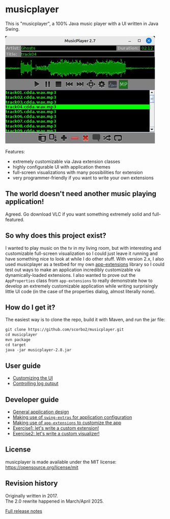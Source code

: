 # musicplayer

This is "musicplayer", a 100% Java music player with a UI written in Java Swing. 

![MusicPlayer](docs/musicplayer.jpg "MusicPlayer")

Features:
- extremely customizable via Java extension classes
- highly configurable UI with application themes
- full-screen visualizations with many possibilities for extension
- very programmer-friendly if you want to write your own extensions

## The world doesn't need another music playing application!

Agreed. Go download VLC if you want something extremely solid and full-featured.

## So why does this project exist?

I wanted to play music on the tv in my living room, but with interesting and customizable full-screen visualization
so I could just leave it running and have something nice to look at while I do other stuff. With version 2.x, I 
also used musicplayer as a testbed for my own [app-extensions](https://github.com/scorbo2/app-extensions) library 
so I could test out ways to make an application incredibly customizable via dynamically-loaded extensions. I also 
wanted to prove out the `AppProperties` class from `app-extensions` to really demonstrate how to develop an extremely 
customizable application while writing surprisingly little UI code (in the case of the properties dialog, almost 
literally none).

## How do I get it?

The easiest way is to clone the repo, build it with Maven, and run the jar file:

```shell
git clone https://github.com/scorbo2/musicplayer.git
cd musicplayer
mvn package
cd target
java -jar musicplayer-2.8.jar
```

## User guide

- [Customizing the UI](docs/user_guide_ui.md) 
- [Controlling log output](docs/user_guide_logging.md)

## Developer guide

- [General application design](docs/developer_overview.md)
- [Making use of `swing-extras` for application configuration](docs/developer_properties.md)
- [Making use of `app-extensions` to customize the app](docs/developer_extensions.md)
- [Exercise1: let's write a custom extension!](docs/developer_exercise1.md)
- [Exercise2: let's write a custom visualizer!](docs/developer_exercise2.md)

## License

musicplayer is made available under the MIT license: https://opensource.org/license/mit

## Revision history

Originally written in 2017.  
The 2.0 rewrite happened in March/April 2025.

[Full release notes](src/main/resources/ca/corbett/musicplayer/ReleaseNotes.txt)
